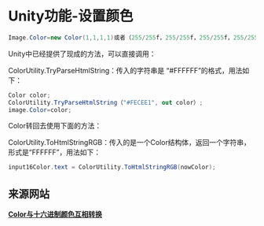 # Unity功能-设置颜色

```C#
Image.Color=new Color(1,1,1,1)或者（255/255f，255/255f，255/255f，255/255f）；
```

Unity中已经提供了现成的方法，可以直接调用：

ColorUtility.TryParseHtmlString：传入的字符串是 “#FFFFFF”的格式，用法如下：

```C#
Color color;
ColorUtility.TryParseHtmlString（"#FECEE1", out color）;
image.Color=color;
```

Color转回去使用下面的方法：

ColorUtility.ToHtmlStringRGB：传入的是一个Color结构体，返回一个字符串，形式是“FFFFFF”，用法如下：

```C#
input16Color.text = ColorUtility.ToHtmlStringRGB(nowColor);
```

## 来源网站

**[Color与十六进制颜色互相转换](<https://blog.csdn.net/pz789as/article/details/81669946>)**
